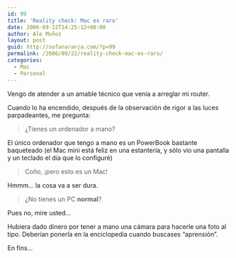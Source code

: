 ```yaml
---
id: 99
title: 'Reality check: Mac es raro'
date: 2006-09-22T14:25:12+00:00
author: Ale Muñoz
layout: post
guid: http://sofanaranja.com/?p=99
permalink: /2006/09/22/reality-check-mac-es-raro/
categories:
  - Mac
  - Personal
---
```

Vengo de atender a un amable técnico que venía a arreglar mi router.

Cuando lo ha encendido, después de la observación de rigor a las luces parpadeantes, me pregunta:

> ¿Tienes un ordenador a mano?

El único ordenador que tengo a mano es un PowerBook bastante baqueteado (el Mac mini está feliz en una estantería, y sólo vio una pantalla y un teclado el día que lo configuré)

> Coño, ¡pero esto es un Mac!

Hmmm... la cosa va a ser dura.

> ¿No tienes un PC **normal**?

Pues no, mire usted...

Hubiera dado dinero por tener a mano una cámara para hacerle una foto al tipo. Deberían ponerla en la enciclopedia cuando buscases “aprensión”.

En fins...